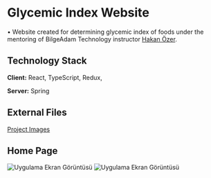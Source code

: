 
# Glycemic Index Website 
• Website created for determining glycemic index of foods under the mentoring of BilgeAdam Technology  instructor <a href="https://hakanozer.github.io/">Hakan Özer<a>.

 
## Technology Stack

**Client:** React, TypeScript, Redux, 

**Server:** Spring 

  

## External Files

[Project Images](https://dogukankrtlz.github.io/glycemicproject/example.html)

  
## Home Page 

![Uygulama Ekran Görüntüsü](https://www.desktopbackground.org/download/o/2012/03/02/352806_hd-wallpapers-wide-pack-1400x900-picture-collection-photo-22-of_1440x900_h.jpg)
![Uygulama Ekran Görüntüsü](https://github.com/dogukankrtlz/GlycemicWeb/blob/main/images/8.PNG)

  
